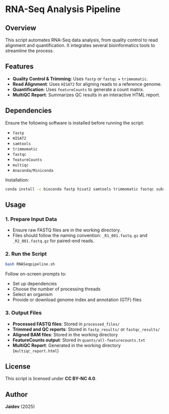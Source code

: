 # RNA-Seq Analysis Pipeline

## Overview
This script automates RNA-Seq data analysis, from quality control to read alignment and quantification. It integrates several bioinformatics tools to streamline the process.

## Features
- **Quality Control & Trimming**: Uses `fastp` or `fastqc` + `trimmomatic`.
- **Read Alignment**: Uses `HISAT2` for aligning reads to a reference genome.
- **Quantification**: Uses `featureCounts` to generate a count matrix.
- **MultiQC Report**: Summarizes QC results in an interactive HTML report.

## Dependencies
Ensure the following software is installed before running the script:

- `fastp`
- `HISAT2`
- `samtools`
- `trimmomatic`
- `fastqc`
- `featureCounts`
- `multiqc`
- `Anaconda/Miniconda`

Installation:
```bash
conda install -c bioconda fastp hisat2 samtools trimmomatic fastqc subread multiqc
```

## Usage
### 1. Prepare Input Data
- Ensure raw FASTQ files are in the working directory.
- Files should follow the naming convention: `_R1_001.fastq.gz` and `_R2_001.fastq.gz` for paired-end reads.

### 2. Run the Script
```bash
bash RNASeqpipeline.sh
```
Follow on-screen prompts to:
- Set up dependencies
- Choose the number of processing threads
- Select an organism
- Provide or download genome index and annotation (GTF) files

### 3. Output Files
- **Processed FASTQ files**: Stored in `processed_files/`
- **Trimmed and QC reports**: Stored in `fastp_results/` or `fastqc_results/`
- **Aligned BAM files**: Stored in the working directory
- **FeatureCounts output**: Stored in `quants/all-featurecounts.txt`
- **MultiQC Report**: Generated in the working directory (`multiqc_report.html`)

## License
This script is licensed under **CC BY-NC 4.0**.

## Author
**Jaidev** (2025)


